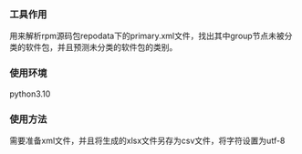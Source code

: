 ### 工具作用
用来解析rpm源码包repodata下的primary.xml文件，找出其中group节点未被分类的软件包，并且预测未分类的软件包的类别。
### 使用环境
python3.10
### 使用方法
需要准备xml文件，并且将生成的xlsx文件另存为csv文件，将字符设置为utf-8

